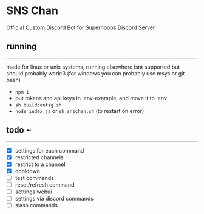 # SNS Chan
Official Custom Discord Bot for Supernoobs Discord Server


## running
---
made for linux or unix systems, running elsewhere isnt supported but should probably work:3
(for windows you can probably use msys or git bash)

- `npm i`
- put tokens and api keys in .env-example, and move it to .env
- `sh buildconfig.sh`
- `node index.js` or `sh snschan.sh` (to restart on error)


## todo ~
---
- [x] settings for each command
- [x] restricted channels
- [x] restrict to a channel
- [x] cooldown
- [ ] test commands
- [ ] reset/refresh command
- [ ] settings webui
- [ ] settings via discord commands
- [ ] slash commands
